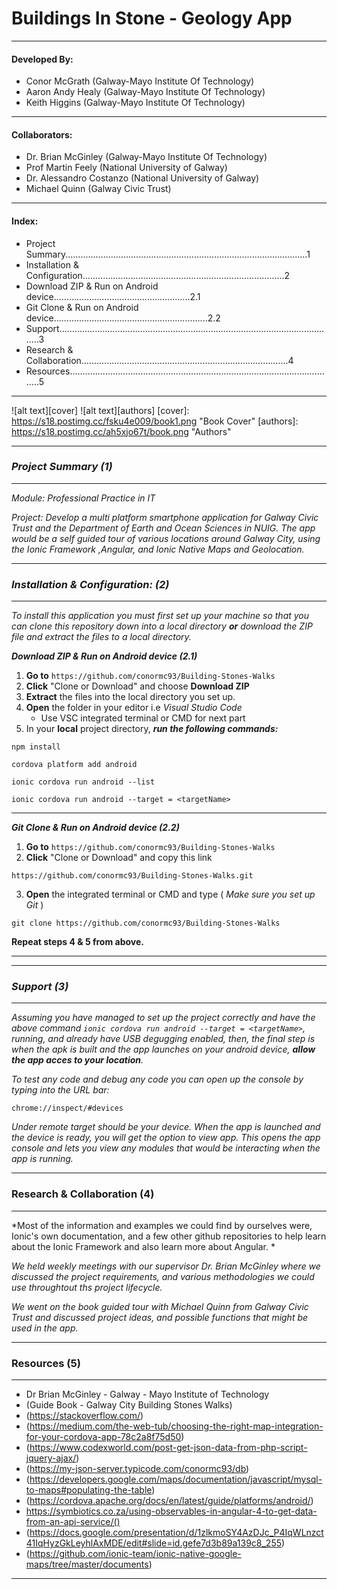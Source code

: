 # Buildings In Stone - Geology App
---

#### Developed By:

- Conor McGrath (Galway-Mayo Institute Of Technology)
- Aaron Andy Healy (Galway-Mayo Institute Of Technology)  
- Keith Higgins (Galway-Mayo Institute Of Technology)

---

#### Collaborators:
- Dr. Brian McGinley (Galway-Mayo Institute Of Technology)
- Prof Martin Feely (National University of Galway)
- Dr. Alessandro Costanzo (National University of Galway)
- Michael Quinn (Galway Civic Trust)

---

#### Index:
- Project Summary................................................................................................1
- Installation & Configuration................................................................................2
- Download ZIP & Run on Android device......................................................2.1
- Git Clone & Run on Android device.............................................................2.2
- Support..............................................................................................................3
- Research & Collaboration..................................................................................4
- Resources..........................................................................................................5

---


![alt text][cover]
![alt text][authors]
[cover]: https://s18.postimg.cc/fsku4e009/book1.png "Book Cover"
[authors]: https://s18.postimg.cc/ah5xjo67t/book.png "Authors"


---
### *Project Summary (1)*
---

*Module: 
Professional Practice in IT*

*Project: 
Develop a multi platform smartphone application for Galway Civic Trust and the Department of Earth and Ocean Sciences in NUIG. The app would be a self guided tour of various locations around Galway City, using the Ionic Framework ,Angular, and Ionic Native Maps and Geolocation.*

---
### *Installation & Configuration: (2)*
---


*To install this application you must first set up your machine so that you can clone this repository down into a local directory **or** download the ZIP file and extract the files to a local directory.*


__*Download ZIP & Run on Android device (2.1)*__

1. **Go to** `https://github.com/conormc93/Building-Stones-Walks`
2. **Click** "Clone or 	Download" and choose **Download ZIP**
3. **Extract** the files into the local directory you set up.
4. **Open** the folder in your editor i.e *Visual Studio Code*  
    * Use VSC integrated terminal or CMD for next part
5. In your **local** project directory, __*run the following commands:*__
```
npm install
```
```
cordova platform add android
```
```
ionic cordova run android --list
```
```
ionic cordova run android --target = <targetName>
```
---

__*Git Clone & Run on Android device (2.2)*__

1. **Go to** `https://github.com/conormc93/Building-Stones-Walks`
2. **Click** "Clone or 	Download" and copy this link
```
https://github.com/conormc93/Building-Stones-Walks.git
```
3. **Open** the integrated terminal or CMD and type ( _Make sure you set up Git_ )
```
git clone https://github.com/conormc93/Building-Stones-Walks
```
**Repeat steps 4 & 5 from above.**
___


---
### *Support (3)*
---

*Assuming you have managed to set up the project correctly and have the above command `ionic cordova run android --target = <targetName>`, running, and already have USB degugging enabled, then, the final step is when the apk is built and the app launches on your android device, __allow the app acces to your location__.*

*To test any code and debug any code you can open up the console by typing into the URL bar:*

```
chrome://inspect/#devices
```
*Under remote target should be your device. When the app is launched and the device is ready, you will get the option to view app. This opens the app console and lets you view any modules that would be interacting when the app is running.*

---
### Research & Collaboration (4)
---

*Most of the information and examples we could find by ourselves were, Ionic's own documentation, and a few other github repositories to help learn about the Ionic Framework and also learn more about Angular. *

*We held weekly meetings with our supervisor Dr. Brian McGinley where we discussed the project requirements, and various methodologies we could use throughtout ths project lifecycle.*

*We went on the book guided tour with Michael Quinn from Galway Civic Trust and discussed project ideas, and possible functions that might be used in the app.*


---
### Resources (5)
---

- Dr Brian McGinley - Galway - Mayo Institute of Technology
- (Guide Book - Galway City Building Stones Walks)
- (https://stackoverflow.com/)
- (https://medium.com/the-web-tub/choosing-the-right-map-integration-for-your-cordova-app-78c2a8f75d50)
- (https://www.codexworld.com/post-get-json-data-from-php-script-jquery-ajax/)
- (https://my-json-server.typicode.com/conormc93/db)
- (https://developers.google.com/maps/documentation/javascript/mysql-to-maps#populating-the-table)
- (https://cordova.apache.org/docs/en/latest/guide/platforms/android/)
- https://symbiotics.co.za/using-observables-in-angular-4-to-get-data-from-an-api-service/()
- (https://docs.google.com/presentation/d/1zlkmoSY4AzDJc_P4IqWLnzct41IqHyzGkLeyhlAxMDE/edit#slide=id.gefe7d3b89a139c8_255)
- (https://github.com/ionic-team/ionic-native-google-maps/tree/master/documents)

---
